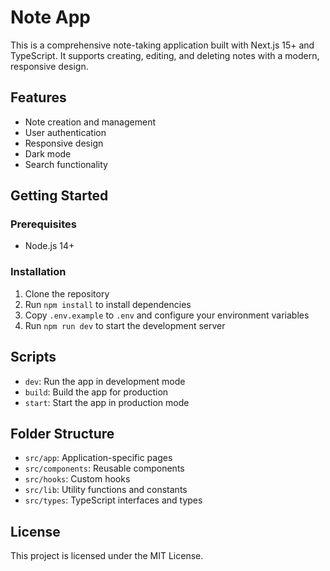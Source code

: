 # Note App

This is a comprehensive note-taking application built with Next.js 15+ and TypeScript. It supports creating, editing, and deleting notes with a modern, responsive design.

## Features
- Note creation and management
- User authentication
- Responsive design
- Dark mode
- Search functionality

## Getting Started

### Prerequisites
- Node.js 14+

### Installation
1. Clone the repository
2. Run `npm install` to install dependencies
3. Copy `.env.example` to `.env` and configure your environment variables
4. Run `npm run dev` to start the development server

## Scripts
- `dev`: Run the app in development mode
- `build`: Build the app for production
- `start`: Start the app in production mode

## Folder Structure
- `src/app`: Application-specific pages
- `src/components`: Reusable components
- `src/hooks`: Custom hooks
- `src/lib`: Utility functions and constants
- `src/types`: TypeScript interfaces and types

## License
This project is licensed under the MIT License.
